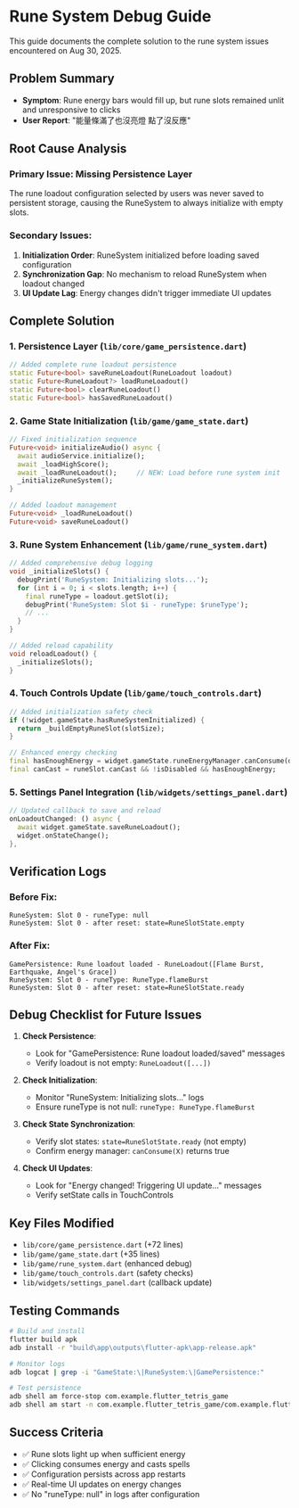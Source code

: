 # Rune System Debug Guide

This guide documents the complete solution to the rune system issues encountered on Aug 30, 2025.

## Problem Summary
- **Symptom**: Rune energy bars would fill up, but rune slots remained unlit and unresponsive to clicks
- **User Report**: "能量條滿了也沒亮燈 點了沒反應"

## Root Cause Analysis

### Primary Issue: Missing Persistence Layer
The rune loadout configuration selected by users was never saved to persistent storage, causing the RuneSystem to always initialize with empty slots.

### Secondary Issues:
1. **Initialization Order**: RuneSystem initialized before loading saved configuration
2. **Synchronization Gap**: No mechanism to reload RuneSystem when loadout changed
3. **UI Update Lag**: Energy changes didn't trigger immediate UI updates

## Complete Solution

### 1. Persistence Layer (`lib/core/game_persistence.dart`)
```dart
// Added complete rune loadout persistence
static Future<bool> saveRuneLoadout(RuneLoadout loadout)
static Future<RuneLoadout?> loadRuneLoadout()
static Future<bool> clearRuneLoadout()
static Future<bool> hasSavedRuneLoadout()
```

### 2. Game State Initialization (`lib/game/game_state.dart`)
```dart
// Fixed initialization sequence
Future<void> initializeAudio() async {
  await audioService.initialize();
  await _loadHighScore();
  await _loadRuneLoadout();     // NEW: Load before rune system init
  _initializeRuneSystem();
}

// Added loadout management
Future<void> _loadRuneLoadout()
Future<void> saveRuneLoadout()
```

### 3. Rune System Enhancement (`lib/game/rune_system.dart`)
```dart
// Added comprehensive debug logging
void _initializeSlots() {
  debugPrint('RuneSystem: Initializing slots...');
  for (int i = 0; i < slots.length; i++) {
    final runeType = loadout.getSlot(i);
    debugPrint('RuneSystem: Slot $i - runeType: $runeType');
    // ...
  }
}

// Added reload capability
void reloadLoadout() {
  _initializeSlots();
}
```

### 4. Touch Controls Update (`lib/game/touch_controls.dart`)
```dart
// Added initialization safety check
if (!widget.gameState.hasRuneSystemInitialized) {
  return _buildEmptyRuneSlot(slotSize);
}

// Enhanced energy checking
final hasEnoughEnergy = widget.gameState.runeEnergyManager.canConsume(definition.energyCost);
final canCast = runeSlot.canCast && !isDisabled && hasEnoughEnergy;
```

### 5. Settings Panel Integration (`lib/widgets/settings_panel.dart`)
```dart
// Updated callback to save and reload
onLoadoutChanged: () async {
  await widget.gameState.saveRuneLoadout();
  widget.onStateChange();
},
```

## Verification Logs

### Before Fix:
```
RuneSystem: Slot 0 - runeType: null
RuneSystem: Slot 0 - after reset: state=RuneSlotState.empty
```

### After Fix:
```
GamePersistence: Rune loadout loaded - RuneLoadout([Flame Burst, Earthquake, Angel's Grace])
RuneSystem: Slot 0 - runeType: RuneType.flameBurst
RuneSystem: Slot 0 - after reset: state=RuneSlotState.ready
```

## Debug Checklist for Future Issues

1. **Check Persistence**:
   - Look for "GamePersistence: Rune loadout loaded/saved" messages
   - Verify loadout is not empty: `RuneLoadout([...])`

2. **Check Initialization**:
   - Monitor "RuneSystem: Initializing slots..." logs
   - Ensure runeType is not null: `runeType: RuneType.flameBurst`

3. **Check State Synchronization**:
   - Verify slot states: `state=RuneSlotState.ready` (not empty)
   - Confirm energy manager: `canConsume(X)` returns true

4. **Check UI Updates**:
   - Look for "Energy changed! Triggering UI update..." messages
   - Verify setState calls in TouchControls

## Key Files Modified
- `lib/core/game_persistence.dart` (+72 lines)
- `lib/game/game_state.dart` (+35 lines)
- `lib/game/rune_system.dart` (enhanced debug)
- `lib/game/touch_controls.dart` (safety checks)
- `lib/widgets/settings_panel.dart` (callback update)

## Testing Commands
```bash
# Build and install
flutter build apk
adb install -r "build\app\outputs\flutter-apk\app-release.apk"

# Monitor logs
adb logcat | grep -i "GameState:\|RuneSystem:\|GamePersistence:"

# Test persistence
adb shell am force-stop com.example.flutter_tetris_game
adb shell am start -n com.example.flutter_tetris_game/com.example.flutter_tetris_game.MainActivity
```

## Success Criteria
- ✅ Rune slots light up when sufficient energy
- ✅ Clicking consumes energy and casts spells  
- ✅ Configuration persists across app restarts
- ✅ Real-time UI updates on energy changes
- ✅ No "runeType: null" in logs after configuration